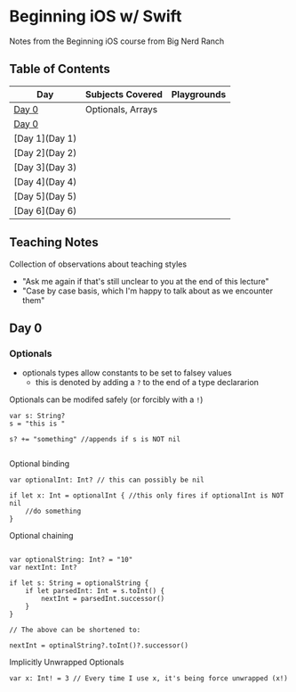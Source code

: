 # Beginning iOS w/ Swift

Notes from the Beginning iOS course from Big Nerd Ranch

## Table of Contents

|  Day | Subjects Covered  | Playgrounds
|---|---|--|
| [Day 0](##Day-0)  | Optionals, Arrays  |
|[Day 0](##Day-0)|||
|[Day 1](Day 1)|||
|[Day 2](Day 2)|||
|[Day 3](Day 3)|||
|[Day 4](Day 4)|||
|[Day 5](Day 5)|||
|[Day 6](Day 6)|||

## Teaching Notes
Collection of observations about teaching styles  

- "Ask me again if that's still unclear to you at the end of this lecture"
- "Case by case basis, which I'm happy to talk about as we encounter them"


## Day 0

### Optionals
* optionals types allow constants to be set to falsey values
	* this is denoted by adding a `?` to the end of a type declararion

Optionals can be modifed safely (or forcibly with a `!`)

```
var s: String?
s = "this is "
	
s? += "something" //appends if s is NOT nil
	
```

Optional binding

```
var optionalInt: Int? // this can possibly be nil

if let x: Int = optionalInt { //this only fires if optionalInt is NOT nil
    //do something
}
```

Optional chaining

```

var optionalString: Int? = "10"
var nextInt: Int?

if let s: String = optionalString {
    if let parsedInt: Int = s.toInt() {
        nextInt = parsedInt.successor()
    }
}

// The above can be shortened to:

nextInt = optinalString?.toInt()?.successor()

```

Implicitly Unwrapped Optionals

```
var x: Int! = 3 // Every time I use x, it's being force unwrapped (x!)

```
